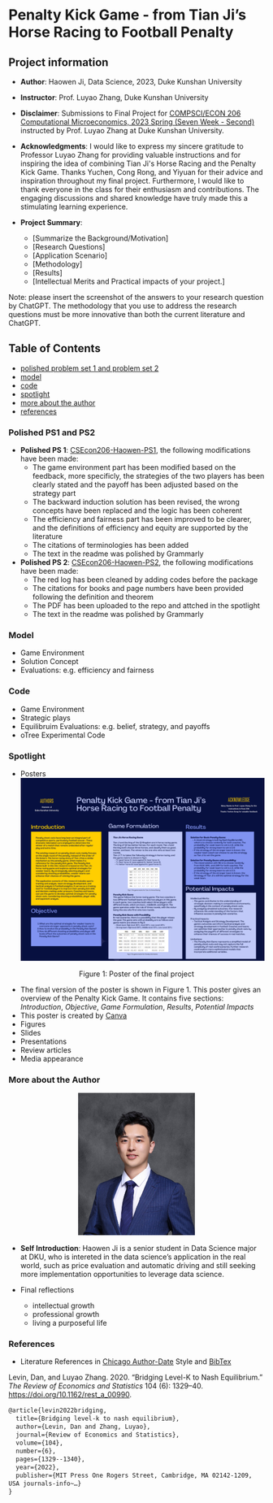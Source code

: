 # Penalty Kick Game - from Tian Ji’s Horse Racing to Football Penalty
## Project information
- **Author**: Haowen Ji, Data Science, 2023, Duke Kunshan University
- **Instructor**: Prof. Luyao Zhang, Duke Kunshan University
- **Disclaimer**: Submissions to Final Project for [COMPSCI/ECON 206 Computational Microeconomics, 2023 Spring (Seven Week - Second)](https://ce.pubpub.org/) instructed by Prof. Luyao Zhang at Duke Kunshan University.
- **Acknowledgments**: I would like to express my sincere gratitude to Professor Luyao Zhang for providing valuable instructions and for inspiring the idea of combining Tian Ji's Horse Racing and the Penalty Kick Game. Thanks Yuchen, Cong Rong, and Yiyuan for their advice and inspiration throughout my final project. Furthermore, I would like to thank everyone in the class for their enthusiasm and contributions. The engaging discussions and shared knowledge have truly made this a stimulating learning experience.

- **Project Summary**: 
  - [Summarize the Background/Motivation]
  - [Research Questions]
  - [Application Scenario]
  - [Methodology]
  - [Results]
  - [Intellectual Merits and Practical impacts of your project.]
  
   
Note: please insert the screenshot of the answers to your research question by ChatGPT. The methodology that you use to address the research questions must be more innovative than both the current literature and ChatGPT. 

## Table of Contents

- [polished problem set 1 and problem set 2](#polished-ps1-and-ps2)
- [model](#model)
- [code](#code)
- [spotlight](#spotlight)
- [more about the author](#more-about-the-author)
- [references](#references)

### Polished PS1 and PS2
- **Polished PS 1**: [CSEcon206-Haowen-PS1](https://github.com/Rising-Stars-by-Sunshine/CSEcon206-Haowen-PS1), the following modifications have been made:
  - The game environment part has been modified based on the feedback, more specificly, the strategies of the two players has been clearly stated and the payoff has been adjusted based on the strategy part
  - The backward induction solution has been revised, the wrong concepts have been replaced and the logic has been coherent
  - The efficiency and fairness part has been improved to be clearer, and the definitions of efficiency and equity are supported by the literature
  - The citations of terminologies has been added
  - The text in the readme was polished by Grammarly
- **Polished PS 2**: [CSEcon206-Haowen-PS2](https://github.com/Rising-Stars-by-Sunshine/CSEcon206-Haowen-PS2), the following modifications have been made:
  - The red log has been cleaned by adding codes before the package
  - The citations for books and page numbers have been provided following the definition and theorem
  - The PDF has been uploaded to the repo and attched in the spotlight
  - The text in the readme was polished by Grammarly

### Model
- Game Environment
- Solution Concept
- Evaluations: e.g. efficiency and fairness

### Code
- Game Environment
- Strategic plays
- Equilibruim Evaluations: e.g. belief, strategy, and payoffs
- oTree Experimental Code 


### Spotlight
- Posters
![image](spotlight/poster.png)

<p align="center">Figure 1: Poster of the final project</p>

  - The final version of the poster is shown in Figure 1. This poster gives an overview of the Penalty Kick Game. It contains five sections: *Introduction*, *Objective*, *Game Formulation*, *Results*, *Potential Impacts*  
  - This poster is created by [Canva](https://www.canva.com/)
- Figures
- Slides
- Presentations
- Review articles
- Media appearance

### More about the Author
<div align=center>
<img src="https://raw.githubusercontent.com/Rising-Stars-by-Sunshine/csecon206-haowen-finalproject/main/spotlight/haowen_new.jpg" width="230" alt="Haowen" /><br/>
</div>
 
- **Self Introduction**: 
Haowen Ji is a senior student in Data Science major at DKU, who is intereted in the data science’s application in the real world, such as price evaluation and automatic driving and still seeking more implementation opportunities to leverage data science.

- Final reflections 
  - intellectual growth
  - professional growth
  - living a purposeful life

### References

- Literature References in [Chicago Author-Date](https://www.chicagomanualofstyle.org/tools_citationguide/citation-guide-2.html) Style and [BibTex](https://scholar.google.com/) 

Levin, Dan, and Luyao Zhang. 2020. “Bridging Level-K to Nash Equilibrium.” *The Review of Economics and Statistics* 104 (6): 1329–40. https://doi.org/10.1162/rest_a_00990.

```
@article{levin2022bridging,
  title={Bridging level-k to nash equilibrium},
  author={Levin, Dan and Zhang, Luyao},
  journal={Review of Economics and Statistics},
  volume={104},
  number={6},
  pages={1329--1340},
  year={2022},
  publisher={MIT Press One Rogers Street, Cambridge, MA 02142-1209, USA journals-info~…}
}
```

